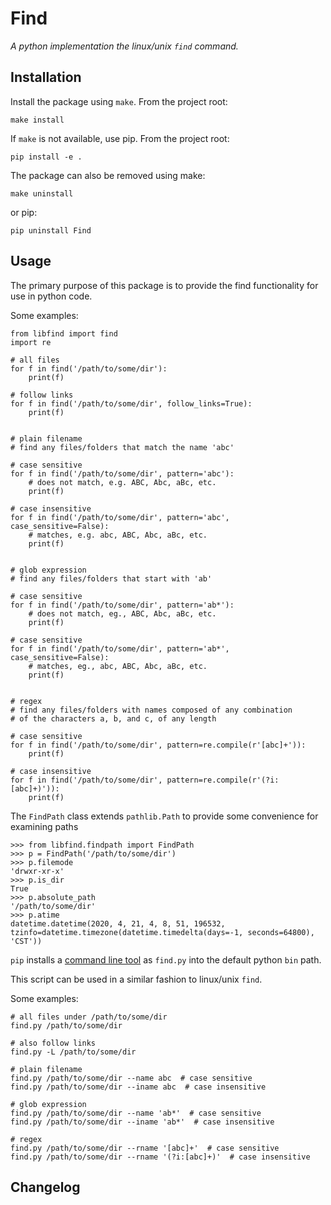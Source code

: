 # Find
*A python implementation the linux/unix `find` command.*

## Installation

Install the package using `make`. From the project root:
```
make install
```

If `make` is not available, use pip. From the project root:
```
pip install -e .
```

The package can also be removed using make:
```
make uninstall
```

or pip:
```
pip uninstall Find
```

## Usage

The primary purpose of this package is to provide the find functionality for use in python code.

Some examples:

```
from libfind import find
import re

# all files
for f in find('/path/to/some/dir'):
    print(f)

# follow links
for f in find('/path/to/some/dir', follow_links=True):
    print(f)


# plain filename
# find any files/folders that match the name 'abc'

# case sensitive
for f in find('/path/to/some/dir', pattern='abc'):
    # does not match, e.g. ABC, Abc, aBc, etc.
    print(f)

# case insensitive
for f in find('/path/to/some/dir', pattern='abc', case_sensitive=False):
    # matches, e.g. abc, ABC, Abc, aBc, etc.
    print(f)


# glob expression
# find any files/folders that start with 'ab'

# case sensitive
for f in find('/path/to/some/dir', pattern='ab*'):
    # does not match, eg., ABC, Abc, aBc, etc.
    print(f)

# case sensitive
for f in find('/path/to/some/dir', pattern='ab*', case_sensitive=False):
    # matches, eg., abc, ABC, Abc, aBc, etc.
    print(f)


# regex
# find any files/folders with names composed of any combination
# of the characters a, b, and c, of any length

# case sensitive
for f in find('/path/to/some/dir', pattern=re.compile(r'[abc]+')):
    print(f)

# case insensitive
for f in find('/path/to/some/dir', pattern=re.compile(r'(?i:[abc]+)')):
    print(f)
```

The `FindPath` class extends `pathlib.Path` to provide some convenience for examining paths

```
>>> from libfind.findpath import FindPath
>>> p = FindPath('/path/to/some/dir')
>>> p.filemode
'drwxr-xr-x'
>>> p.is_dir
True
>>> p.absolute_path
'/path/to/some/dir'
>>> p.atime
datetime.datetime(2020, 4, 21, 4, 8, 51, 196532, tzinfo=datetime.timezone(datetime.timedelta(days=-1, seconds=64800), 'CST'))
```

`pip` installs a [command line tool](libfind/deleteme.py) as `find.py` into the default python `bin` path.

This script can be used in a similar fashion to linux/unix `find`.

Some examples:

```
# all files under /path/to/some/dir
find.py /path/to/some/dir

# also follow links
find.py -L /path/to/some/dir

# plain filename
find.py /path/to/some/dir --name abc  # case sensitive
find.py /path/to/some/dir --iname abc  # case insensitive

# glob expression
find.py /path/to/some/dir --name 'ab*'  # case sensitive
find.py /path/to/some/dir --iname 'ab*'  # case insensitive

# regex
find.py /path/to/some/dir --rname '[abc]+'  # case sensitive
find.py /path/to/some/dir --rname '(?i:[abc]+)'  # case insensitive
```

## Changelog